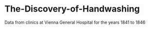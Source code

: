 # The-Discovery-of-Handwashing
Data from clinics at  Vienna General Hospital for the years 1841 to 1846
